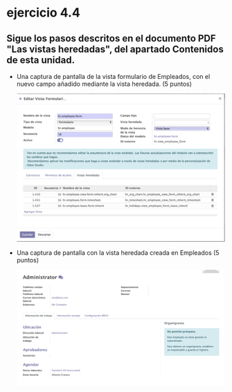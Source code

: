 # ejercicio 4.4

## Sigue los pasos descritos en el documento PDF "Las vistas heredadas", del apartado Contenidos de esta unidad.

- Una captura de pantalla de la vista formulario de Empleados, con el nuevo campo añadido mediante la vista heredada. (5 puntos)

     ![](./assets/punto1%20actividad%204_4.png)

- Una captura de pantalla con la vista heredada creada en Empleados (5 puntos)

     ![](./assets/punto2%20actividad%204_4.png)